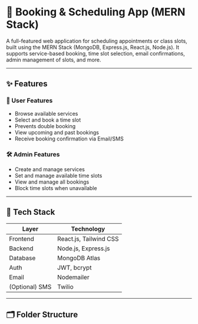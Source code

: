 # 📅 Booking & Scheduling App (MERN Stack)

A full-featured web application for scheduling appointments or class slots, built using the MERN Stack (MongoDB, Express.js, React.js, Node.js). It supports service-based booking, time slot selection, email confirmations, admin management of slots, and more.

---

## ✨ Features

### 👥 User Features
- Browse available services
- Select and book a time slot
- Prevents double booking
- View upcoming and past bookings
- Receive booking confirmation via Email/SMS

### 🛠️ Admin Features
- Create and manage services
- Set and manage available time slots
- View and manage all bookings
- Block time slots when unavailable

---

## 🧰 Tech Stack

| Layer        | Technology            |
|--------------|------------------------|
| Frontend     | React.js, Tailwind CSS |
| Backend      | Node.js, Express.js    |
| Database     | MongoDB Atlas          |
| Auth         | JWT, bcrypt            |
| Email        | Nodemailer             |
| (Optional) SMS | Twilio               |

---

## 🗂️ Folder Structure


